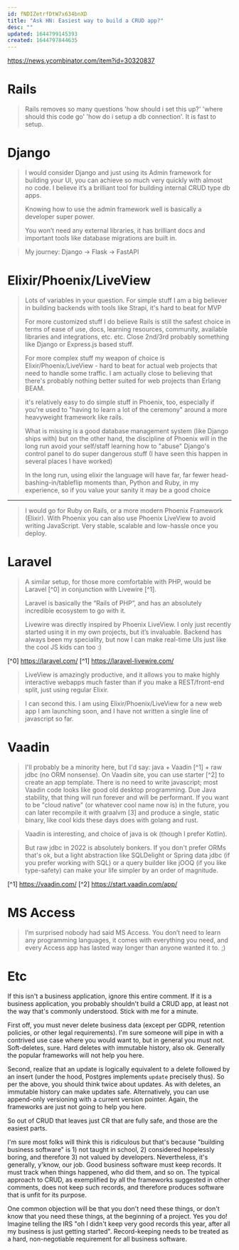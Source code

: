 ```yaml
---
id: fNDIZetrfDtW7x634bnXD
title: "Ask HN: Easiest way to build a CRUD app?"
desc: ""
updated: 1644799145393
created: 1644797844635
---
```


https://news.ycombinator.com/item?id=30320837

# Rails

> Rails removes so many questions 'how should i set this up?' 'where should this code go' 'how do i setup a db connection'. It is fast to setup.

# Django

> I would consider Django and just using its Admin framework for building your UI, you can achieve so much very quickly with almost no code.
> I believe it’s a brilliant tool for building internal CRUD type db apps.
>
> Knowing how to use the admin framework well is basically a developer super power.
>
> You won’t need any external libraries, it has brilliant docs and important tools like database migrations are built in.

> My journey: Django -> Flask -> FastAPI

# Elixir/Phoenix/LiveView

> Lots of variables in your question.
> For simple stuff I am a big believer in building backends with tools like Strapi, it's hard to beat for MVP
>
> For more customized stuff I do believe Rails is still the safest choice in terms of ease of use, docs, learning resources, community, available libraries and integrations, etc. etc. Close 2nd/3rd probably something like Django or Express.js based stuff.
>
> For more complex stuff my weapon of choice is Elixir/Phoenix/LiveView - hard to beat for actual web projects that need to handle some traffic. I am actually close to believing that there's probably nothing better suited for web projects than Erlang BEAM.

> it's relatively easy to do simple stuff in Phoenix, too, especially if you're used to "having to learn a lot of the ceremony" around a more heavyweight framework like rails.
>
> What is missing is a good database management system (like Django ships with) but on the other hand, the discipline of Phoenix will in the long run avoid your self/staff learning how to "abuse" Django's control panel to do super dangerous stuff (I have seen this happen in several places I have worked)
>
> In the long run, using elixir the language will have far, far fewer head-bashing-in/tableflip moments than, Python and Ruby, in my experience, so if you value your sanity it may be a good choice

---

> I would go for Ruby on Rails, or a more modern Phoenix Framework (Elixir). With Phoenix you can also use Phoenix LiveView to avoid writing JavaScript. Very stable, scalable and low-hassle once you deploy.

# Laravel

> A similar setup, for those more comfortable with PHP, would be Laravel [^0] in conjunction with Livewire [^1].
>
> Laravel is basically the “Rails of PHP”, and has an absolutely incredible ecosystem to go with it.
>
> Livewire was directly inspired by Phoenix LiveView. I only just recently started using it in my own projects, but it’s invaluable. Backend has always been my speciality, but now I can make real-time UIs just like the cool JS kids can too :)

[^0] https://laravel.com/
[^1] https://laravel-livewire.com/

> LiveView is amazingly productive, and it allows you to make highly interactive webapps much faster than if you make a REST/front-end split, just using regular Elixir.

> I can second this. I am using Elixir/Phoenix/LiveView for a new web app I am launching soon, and I have not written a single line of javascript so far.

# Vaadin

> I'll probably be a minority here, but I'd say: java + Vaadin [^1] + raw jdbc (no ORM nonsense). On Vaadin site, you can use starter [^2] to create an app template. There is no need to write javascript; most Vaadin code looks like good old desktop programming. Due Java stability, that thing will run forever and will be performant.
> If you want to be "cloud native" (or whatever cool name now is) in the future, you can later recompile it with graalvm [3] and produce a single, static binary, like cool kids these days does with golang and rust.

> Vaadin is interesting, and choice of java is ok (though I prefer Kotlin).
>
> But raw jdbc in 2022 is absolutely bonkers. If you don't prefer ORMs that's ok, but a light abstraction like SQLDelight or Spring data jdbc (if you prefer working with SQL) or a query builder like jOOQ (if you like type-safety) can make your life simpler by an order of magnitude.

[^1] https://vaadin.com/
[^2] https://start.vaadin.com/app/

# MS Access

> I’m surprised nobody had said MS Access. You don’t need to learn any programming languages, it comes with everything you need, and every Access app has lasted way longer than anyone wanted it to. ;)

# Etc

If this isn't a business application, ignore this entire comment.
If it is a business application, you probably shouldn't build a CRUD app, at least not the way that's commonly understood. Stick with me for a minute.

First off, you must never delete business data (except per GDPR, retention policies, or other legal requirements). I'm sure someone will pipe in with a contrived use case where you would want to, but in general you must not. Soft-deletes, sure. Hard deletes with immutable history, also ok. Generally the popular frameworks will not help you here.

Second, realize that an update is logically equivalent to a delete followed by an insert (under the hood, Postgres implements `update` precisely thus). So per the above, you should think twice about updates. As with deletes, an immutable history can make updates safe. Alternatively, you can use append-only versioning with a current version pointer. Again, the frameworks are just not going to help you here.

So out of CRUD that leaves just CR that are fully safe, and those are the easiest parts.

I'm sure most folks will think this is ridiculous but that's because "building business software" is 1) not taught in school, 2) considered hopelessly boring, and therefore 3) not valued by developers. Nevertheless, it's generally, y'know, our job. Good business software must keep records. It must track when things happened, who did them, and so on. The typical approach to CRUD, as exemplified by all the frameworks suggested in other comments, does not keep such records, and therefore produces software that is unfit for its purpose.

One common objection will be that you don't need these things, or don't know that you need these things, at the beginning of a project. Yes you do! Imagine telling the IRS "oh I didn't keep very good records this year, after all my business is just getting started". Record-keeping needs to be treated as a hard, non-negotiable requirement for all business software.
